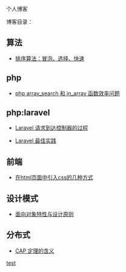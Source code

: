 个人博客


博客目录：

## 算法

* [排序算法：冒泡、选择、快速](/算法/排序算法:冒泡、选择、快速.md)


## php
* [php array_search 和 in_array 函数效率问题](/php/php的array_search和in_array函数效率问题.md)
## php:laravel

* [Laravel 请求到达控制器的过程](/php/Laravel请求到达控制器的过程.md)

* [Laravel 最佳实践](/php/Laravel最佳实践.md)



## 前端
* [在html页面中引入css的几种方式](/前端/在html页面中引入css的几种方式.md)

## 设计模式

* [面向对象特性与设计原则](/designPattern/面向对象特性与设计原则.md)

## 分布式

* [CAP 定理的含义](/分布式/CAP定理的含义.md)












[test](/gitImg/test.jpg)